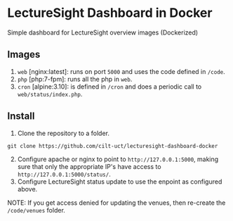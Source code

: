 # LectureSight Dashboard in Docker
Simple dashboard for LectureSight overview images (Dockerized)

## Images

1. `web` [nginx:latest]: runs on port `5000` and uses the code defined in `/code`.
2. `php` [php:7-fpm]: runs all the php in `web`.
3. `cron` [alpine:3.10]: is defined in `/cron` and does a periodic call to `web/status/index.php`.

## Install

1. Clone the repository to a folder.
```
git clone https://github.com/cilt-uct/lecturesight-dashboard-docker
```
2. Configure apache or nginx to point to `http://127.0.0.1:5000`, making sure that only the appropriate IP's have access to `http://127.0.0.1:5000/status/`.
3. Configure LectureSight status update to use the enpoint as configured above.

NOTE: If you get access denied for updating the venues, then re-create the `/code/venues` folder.
